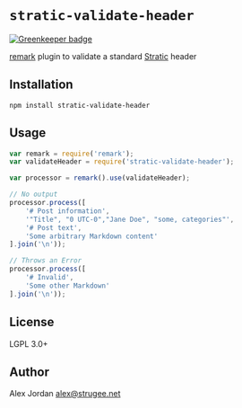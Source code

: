 # `stratic-validate-header`

[![Greenkeeper badge](https://badges.greenkeeper.io/straticjs/stratic-validate-header.svg)](https://greenkeeper.io/)

[remark][1] plugin to validate a standard [Stratic][2] header

## Installation

    npm install stratic-validate-header

## Usage

```js
var remark = require('remark');
var validateHeader = require('stratic-validate-header');

var processor = remark().use(validateHeader);

// No output
processor.process([
    '# Post information',
    '"Title", "0 UTC-0","Jane Doe", "some, categories"',
	'# Post text',
	'Some arbitrary Markdown content'
].join('\n'));

// Throws an Error
processor.process([
    '# Invalid',
    'Some other Markdown'
].join('\n'));
```

## License

LGPL 3.0+

## Author

Alex Jordan <alex@strugee.net>

 [1]: https://github.com/wooorm/remark
 [2]: https://github.com/strugee/generator-stratic
